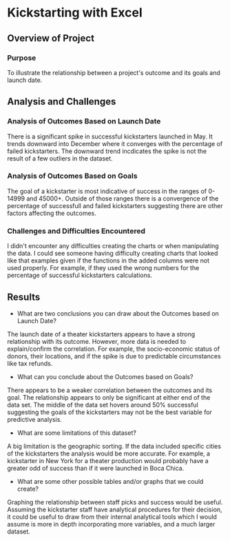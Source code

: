 # Kickstarting with Excel

## Overview of Project

### Purpose
To illustrate the relationship between a project's outcome and its goals and launch date.

## Analysis and Challenges

### Analysis of Outcomes Based on Launch Date
There is a significant spike in successful kickstarters launched in May. It trends downward into December where it converges with the percentage of failed kickstarters. The downward trend incdicates the spike is not the result of a few outliers in the dataset.

### Analysis of Outcomes Based on Goals
The goal of a kickstarter is most indicative of success in the ranges of 0-14999 and 45000+. Outside of those ranges there is a convergence of the percentage of successfull and failed kickstarters suggesting there are other factors affecting the outcomes.

### Challenges and Difficulties Encountered
I didn't encounter any difficulties creating the charts or when manipulating the data. I could see someone having difficulty creating charts that looked like that examples given if the functions in the added columns were not used properly. For example, if they used the wrong numbers for the percentage of successful kickstarters calculations.
## Results

- What are two conclusions you can draw about the Outcomes based on Launch Date?

The launch date of a theater kickstarters appears to have a strong relationship with its outcome. However, more data is needed to explain/confirm the correlation. For example, the socio-economic status of donors, their locations, and if the spike is due to predictable circumstances like tax refunds.

- What can you conclude about the Outcomes based on Goals?

There appears to be a weaker correlation between the outcomes and its goal. The relationship appears to only be significant at either end of the data set. The middle of the data set hovers around 50% successful suggesting the goals of the kickstarters may not be the best variable for predictive analysis.

- What are some limitations of this dataset?

A big limitation is the geographic sorting. If the data included specific cities of the kickstarters the analysis would be more accurate. For example, a kickstarter in New York for a theater production would probably have a greater odd of success than if it were launched in Boca Chica.

- What are some other possible tables and/or graphs that we could create?

Graphing the relationship between staff picks and success would be useful. Assuming the kickstarter staff have analytical procedures for their decision, it could be useful to draw from their internal analytical tools which I would assume is more in depth incorporating more variables, and a much larger dataset.
